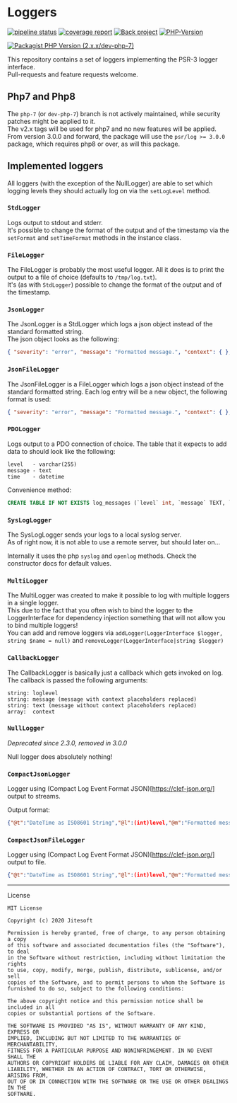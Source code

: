# Loggers

[![pipeline status](https://gitlab.com/jitesoft/open-source/php/loggers/badges/master/pipeline.svg)](https://gitlab.com/jitesoft/open-source/php/loggers/commits/master)
[![coverage report](https://gitlab.com/jitesoft/open-source/php/loggers/badges/master/coverage.svg)](https://gitlab.com/jitesoft/open-source/php/loggers/commits/master)
[![Back project](https://img.shields.io/badge/Open%20Collective-Tip%20the%20devs!-blue.svg)](https://opencollective.com/jitesoft-open-source)
[![PHP-Version](https://img.shields.io/packagist/php-v/jitesoft/loggers.svg)](https://packagist.org/packages/jitesoft/loggers) 

[![Packagist PHP Version (2.x.x/dev-php-7)](https://img.shields.io/badge/v2.x-%3E%3D7.4.2%7C%3E%3D8-blue)](https://packagist.org/packages/jitesoft/loggers)

This repository contains a set of loggers implementing the PSR-3 logger interface.  
Pull-requests and feature requests welcome.

## Php7 and Php8

The `php-7` (or `dev-php-7`) branch is not actively maintained, while security patches might
be applied to it.  
The v2.x tags will be used for php7 and no new features will be applied.  
From version 3.0.0 and forward, the package will use the `psr/log >= 3.0.0` package,
which requires php8 or over, as will this package.

## Implemented loggers

All loggers (with the exception of the NullLogger) are able to set which logging levels they should actually log on
via the `setLogLevel` method.

### `StdLogger`

Logs output to stdout and stderr.  
It's possible to change the format of the output and of the timestamp via the `setFormat` and `setTimeFormat` methods
in the instance class.

### `FileLogger`

The FileLogger is probably the most useful logger. All it does is to print the output to a file of choice 
(defaults to `/tmp/log.txt`).  
It's (as with `StdLogger`) possible to change the format of the output and of the timestamp.

### `JsonLogger`

The JsonLogger is a StdLogger which logs a json object instead of the standard
formatted string.  
The json object looks as the following:

```json
{ "severity": "error", "message": "Formatted message.", "context": { }, "time": "1977-04-22T06:00:00Z", "ts": 230533200 }
```

### `JsonFileLogger`

The JsonFileLogger is a FileLogger which logs a json object instead of
the standard formatted string.
Each log entry will be a new object, the following format is used:

```json
{ "severity": "error", "message": "Formatted message.", "context": { }, "time": "1977-04-22T06:00:00Z", "ts": 230533200 }
```

### `PDOLogger`

Logs output to a PDO connection of choice. The table that it expects to add data to should look like the following:

```text
level   - varchar(255)
message - text
time    - datetime
```

Convenience method:

```sql
CREATE TABLE IF NOT EXISTS log_messages (`level` int, `message` TEXT, `time` TIME )
``` 

### `SysLogLogger`

The SysLogLogger sends your logs to a local syslog server.  
As of right now, it is not able to use a remote server, but should later on...

Internally it uses the php `syslog` and `openlog` methods. Check the constructor docs for default values.

### `MultiLogger`

The MultiLogger was created to make it possible to log with multiple loggers in a single logger.  
This due to the fact that you often wish to bind the logger to the LoggerInterface for dependency injection
something that will not allow you to bind multiple loggers!  
You can add and remove loggers via `addLogger(LoggerInterface $logger, string $name = null)` 
and `removeLogger(LoggerInterface|string $logger)`

### `CallbackLogger`

The CallbackLogger is basically just a callback which gets invoked on log. 
The callback is passed the following arguments:

```text
string: loglevel
string: message (message with context placeholders replaced)
string: text (message without context placeholders replaced)
array:  context
```

### `NullLogger`

_Deprecated since 2.3.0, removed in 3.0.0_

Null logger does absolutely nothing!

### `CompactJsonLogger`

Logger using (Compact Log Event Format JSON)[https://clef-json.org/] output to streams.

Output format:

```json
{"@t":"DateTime as ISO8601 String","@l":(int)level,"@m":"Formatted message","@mt":"Message template","@r": {"context-key": "context-value"}}
```

### `CompactJsonFileLogger`

Logger using (Compact Log Event Format JSON)[https://clef-json.org/] output to file.

```json
{"@t":"DateTime as ISO8601 String","@l":(int)level,"@m":"Formatted message","@mt":"Message template","@r": {"context-key": "context-value"}}
```

----

License

```text
MIT License

Copyright (c) 2020 Jitesoft

Permission is hereby granted, free of charge, to any person obtaining a copy
of this software and associated documentation files (the "Software"), to deal
in the Software without restriction, including without limitation the rights
to use, copy, modify, merge, publish, distribute, sublicense, and/or sell
copies of the Software, and to permit persons to whom the Software is
furnished to do so, subject to the following conditions:

The above copyright notice and this permission notice shall be included in all
copies or substantial portions of the Software.

THE SOFTWARE IS PROVIDED "AS IS", WITHOUT WARRANTY OF ANY KIND, EXPRESS OR
IMPLIED, INCLUDING BUT NOT LIMITED TO THE WARRANTIES OF MERCHANTABILITY,
FITNESS FOR A PARTICULAR PURPOSE AND NONINFRINGEMENT. IN NO EVENT SHALL THE
AUTHORS OR COPYRIGHT HOLDERS BE LIABLE FOR ANY CLAIM, DAMAGES OR OTHER
LIABILITY, WHETHER IN AN ACTION OF CONTRACT, TORT OR OTHERWISE, ARISING FROM,
OUT OF OR IN CONNECTION WITH THE SOFTWARE OR THE USE OR OTHER DEALINGS IN THE
SOFTWARE.
```

